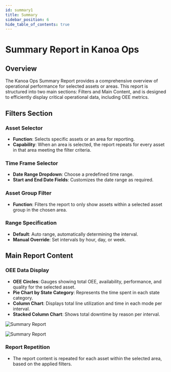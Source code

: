 ```yaml
---
id: summary1
title: Summary
sidebar_position: 6
hide_table_of_contents: true
---
```


# Summary Report in Kanoa Ops

## Overview

The Kanoa Ops Summary Report provides a comprehensive overview of operational performance for selected assets or areas. This report is structured into two main sections: Filters and Main Content, and is designed to efficiently display critical operational data, including OEE metrics.

## Filters Section

### Asset Selector
- **Function**: Selects specific assets or an area for reporting.
- **Capability**: When an area is selected, the report repeats for every asset in that area meeting the filter criteria.

### Time Frame Selector
- **Date Range Dropdown**: Choose a predefined time range.
- **Start and End Date Fields**: Customizes the date range as required.

### Asset Group Filter
- **Function**: Filters the report to only show assets within a selected asset group in the chosen area.

### Range Specification
- **Default**: Auto range, automatically determining the interval.
- **Manual Override**: Set intervals by hour, day, or week.

## Main Report Content

### OEE Data Display
- **OEE Circles**: Gauges showing total OEE, availability, performance, and quality for the selected asset.
- **Pie Chart by State Category**: Represents the time spent in each state category.
- **Column Chart**: Displays total line utilization and time in each mode per interval.
- **Stacked Column Chart**: Shows total downtime by reason per interval.


![Summary Report](/img/ops-analytics-summary2.png)

![Summary Report](/img/ops-analytics-summary1.png)

### Report Repetition
- The report content is repeated for each asset within the selected area, based on the applied filters.




